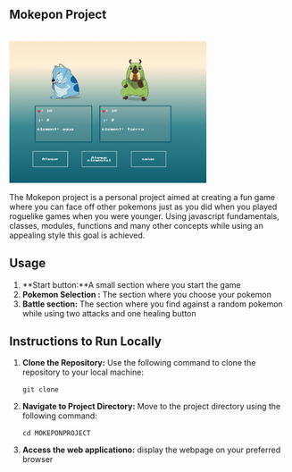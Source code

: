 <article class="markdown-body entry-content container-lg" itemprop="text"><h1 tabindex="-1" dir="auto">

<h1>Mokepon Project</h1>
<br>
<img src='/preview.png' style="width:70%;height:50%;">


The Mokepon project is a personal project aimed at creating a fun game where you can face off other pokemons just as you did when you played roguelike games when you were younger.
Using javascript fundamentals, classes, modules, functions and many other concepts while using an appealing style this goal is achieved.

<h2>Usage</h2>

1. **Start button:**A small section where you start the game
2. **Pokemon Selection :** The section where you choose your pokemon 
3. **Battle section:** The section where you find against a random pokemon while using two attacks and one healing button

## Instructions to Run Locally

1. **Clone the Repository:** Use the following command to clone the repository to your local machine:
   ```
   git clone
   ```

2. **Navigate to Project Directory:** Move to the project directory using the following command:
   ```
   cd MOKEPONPROJECT
   ```

3. **Access the web applicationo:** display the webpage on your preferred browser

